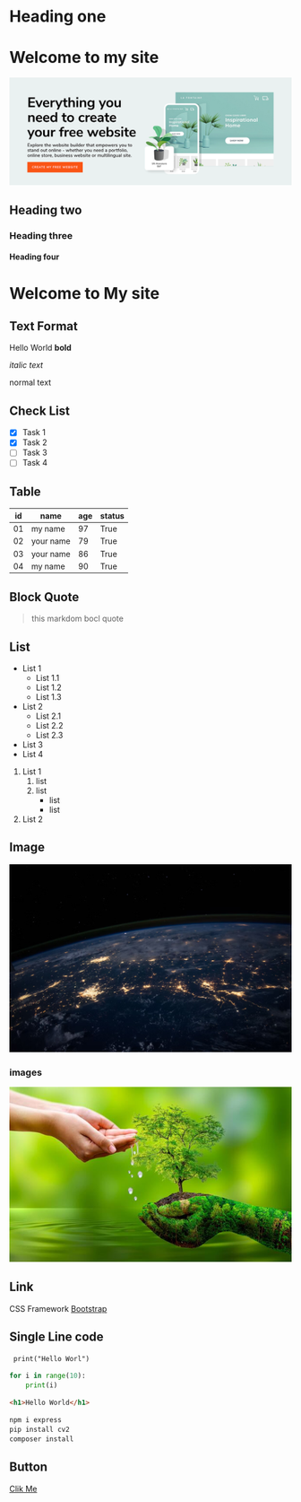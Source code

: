 # Heading one
# Welcome to my site
![alt text](image.png)
## Heading two
### Heading three
#### Heading four
# Welcome to My site

## Text Format
Hello World **bold**

*italic text*

normal text

## Check List
- [x] Task 1
- [x] Task 2
- [ ] Task 3
- [ ] Task 4

## Table
|id | name | age | status |
|--- | ----- | ----- | ------- |
|01 | my name | 97 | True |
|02 | your name | 79 | True |
|03 | your name | 86 | True |
|04 | my name | 90 | True |

## Block Quote

> this markdom bocl quote

## List
- List 1
    - List 1.1
    - List 1.2
    - List 1.3
- List 2
    - List 2.1
    - List 2.2
    - List 2.3
- List 3
- List 4

1. List 1
    1. list
    2. list
        - list
        - list
2. List 2

## Image
![alt text](nasa.png)

### images 
![Dashboard](dashboard.png)

## Link
CSS Framework [Bootstrap](https://unsplash.com/s/photos/earth)

## Single Line code
` print("Hello Worl")`

```python
for i in range(10):
    print(i)
```

```html
<h1>Hello World</h1>
```

```bash
npm i express
pip install cv2
composer install
```

## Button
<a href="https://www.tinkercad.com/dashboard" target="_blank">Clik Me</a>